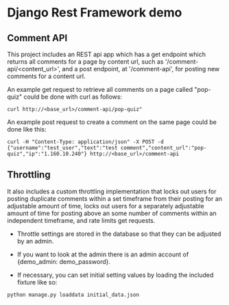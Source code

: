 # Django Rest Framework demo

## Comment API
This project includes an REST api app which has a get endpoint which returns all comments for a page by content url, such as '/comment-api/<content_url>', and a post endpoint, at '/comment-api', for posting new comments for a content url.

An example get request to retrieve all comments on a page called "pop-quiz" could be done with curl as follows:
```
curl http://<base_url>/comment-api/pop-quiz"
```

An example post request to create a comment on the same page could be done like this:
```
curl -H "Content-Type: application/json" -X POST -d {"username":"test_user","text":"test comment","content_url":"pop-quiz","ip":"1.160.10.240"} http://<base_url>/comment-api
```
## Throttling
It also includes a custom throttling implementation that locks out users for posting duplicate comments within a set timeframe from their posting for an adjustable amount of time, locks out users for a separately adjustable amount of time for posting above an some number of comments within an independent timeframe, and rate limits get requests.

- Throttle settings are stored in the database so that they can be adjusted by an admin.

- If you want to look at the admin there is an admin account of {demo_admin: demo_password}.

- If necessary, you can set initial setting values by loading the included fixture like so:
```
python manage.py loaddata initial_data.json
```
